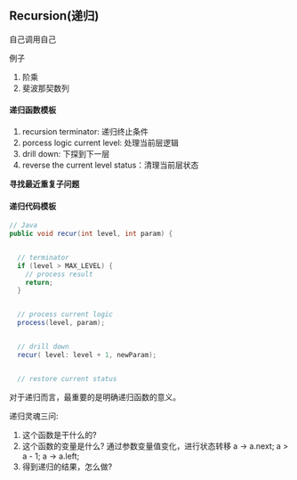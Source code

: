 ## Recursion(递归)

自己调用自己

例子
1. 阶乘
2. 斐波那契数列

#### 递归函数模板
1. recursion terminator: 递归终止条件
2. porcess logic current level: 处理当前层逻辑
3. drill down: 下探到下一层
4. reverse the current level status：清理当前层状态

**寻找最近重复子问题**

#### 递归代码模板
```java
// Java
public void recur(int level, int param) { 


  // terminator 
  if (level > MAX_LEVEL) { 
    // process result 
    return; 
  }


  // process current logic 
  process(level, param); 


  // drill down 
  recur( level: level + 1, newParam); 


  // restore current status 
```

对于递归而言，最重要的是明确递归函数的意义。

递归灵魂三问:
1. 这个函数是干什么的? 
2. 这个函数的变量是什么? 通过参数变量值变化，进行状态转移  a -> a.next; a > a - 1; a -> a.left;
3. 得到递归的结果，怎么做?
